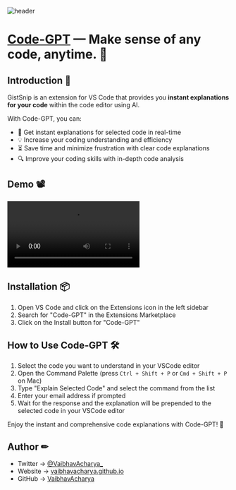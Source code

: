 ![header](https://www.aiproducttools.com/images/codegpt/header.png)

# [Code-GPT](https://marketplace.visualstudio.com/items?itemName=vaibhavacharya.code-gpt-va) — Make sense of any code, anytime. 🚀

## Introduction 👋

GistSnip is an extension for VS Code that provides you **instant explanations for your code** within the code editor using AI.

With Code-GPT, you can:
- 🧠 Get instant explanations for selected code in real-time
- 💡 Increase your coding understanding and efficiency
- ⏳ Save time and minimize frustration with clear code explanations
- 🔍 Improve your coding skills with in-depth code analysis

## Demo 📽
![demo](https://www.aiproducttools.com/images/codegpt/demo.mp4)

## Installation 📦

1. Open VS Code and click on the Extensions icon in the left sidebar
2. Search for "Code-GPT" in the Extensions Marketplace
3. Click on the Install button for "Code-GPT"

## How to Use Code-GPT 🛠

1. Select the code you want to understand in your VSCode editor
2. Open the Command Palette (press `Ctrl + Shift + P` or `Cmd + Shift + P` on Mac)
3. Type "Explain Selected Code" and select the command from the list
4. Enter your email address if prompted
5. Wait for the response and the explanation will be prepended to the selected code in your VSCode editor

Enjoy the instant and comprehensive code explanations with Code-GPT! 🎉

## Author ✏

- Twitter → [@VaibhavAcharya_](https://twitter.com/VaibhavAcharya_)
- Website → [vaibhavacharya.github.io](https://vaibhavacharya.github.io)
- GitHub → [VaibhavAcharya](https://github.com/VaibhavAcharya)
